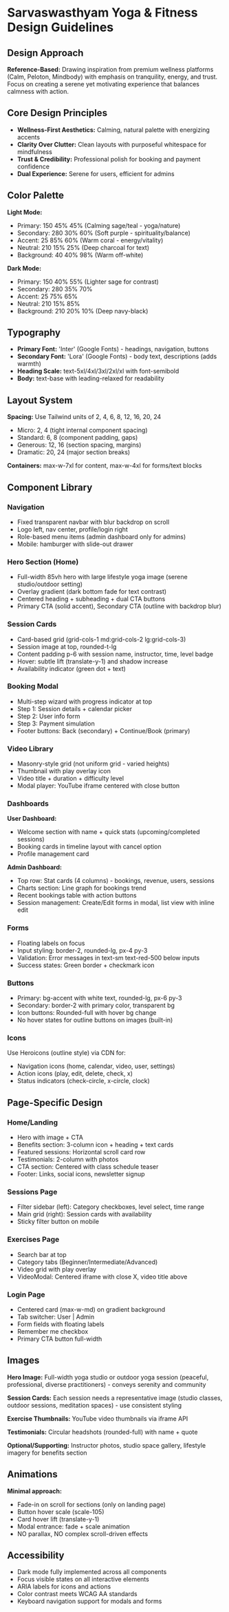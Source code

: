 # Sarvaswasthyam Yoga & Fitness Design Guidelines

## Design Approach
**Reference-Based:** Drawing inspiration from premium wellness platforms (Calm, Peloton, Mindbody) with emphasis on tranquility, energy, and trust. Focus on creating a serene yet motivating experience that balances calmness with action.

## Core Design Principles
- **Wellness-First Aesthetics:** Calming, natural palette with energizing accents
- **Clarity Over Clutter:** Clean layouts with purposeful whitespace for mindfulness
- **Trust & Credibility:** Professional polish for booking and payment confidence
- **Dual Experience:** Serene for users, efficient for admins

## Color Palette

**Light Mode:**
- Primary: 150 45% 45% (Calming sage/teal - yoga/nature)
- Secondary: 280 30% 60% (Soft purple - spirituality/balance)
- Accent: 25 85% 60% (Warm coral - energy/vitality)
- Neutral: 210 15% 25% (Deep charcoal for text)
- Background: 40 40% 98% (Warm off-white)

**Dark Mode:**
- Primary: 150 40% 55% (Lighter sage for contrast)
- Secondary: 280 35% 70%
- Accent: 25 75% 65%
- Neutral: 210 15% 85%
- Background: 210 20% 10% (Deep navy-black)

## Typography
- **Primary Font:** 'Inter' (Google Fonts) - headings, navigation, buttons
- **Secondary Font:** 'Lora' (Google Fonts) - body text, descriptions (adds warmth)
- **Heading Scale:** text-5xl/4xl/3xl/2xl/xl with font-semibold
- **Body:** text-base with leading-relaxed for readability

## Layout System
**Spacing:** Use Tailwind units of 2, 4, 6, 8, 12, 16, 20, 24
- Micro: 2, 4 (tight internal component spacing)
- Standard: 6, 8 (component padding, gaps)
- Generous: 12, 16 (section spacing, margins)
- Dramatic: 20, 24 (major section breaks)

**Containers:** max-w-7xl for content, max-w-4xl for forms/text blocks

## Component Library

### Navigation
- Fixed transparent navbar with blur backdrop on scroll
- Logo left, nav center, profile/login right
- Role-based menu items (admin dashboard only for admins)
- Mobile: hamburger with slide-out drawer

### Hero Section (Home)
- Full-width 85vh hero with large lifestyle yoga image (serene studio/outdoor setting)
- Overlay gradient (dark bottom fade for text contrast)
- Centered heading + subheading + dual CTA buttons
- Primary CTA (solid accent), Secondary CTA (outline with backdrop blur)

### Session Cards
- Card-based grid (grid-cols-1 md:grid-cols-2 lg:grid-cols-3)
- Session image at top, rounded-t-lg
- Content padding p-6 with session name, instructor, time, level badge
- Hover: subtle lift (translate-y-1) and shadow increase
- Availability indicator (green dot + text)

### Booking Modal
- Multi-step wizard with progress indicator at top
- Step 1: Session details + calendar picker
- Step 2: User info form
- Step 3: Payment simulation
- Footer buttons: Back (secondary) + Continue/Book (primary)

### Video Library
- Masonry-style grid (not uniform grid - varied heights)
- Thumbnail with play overlay icon
- Video title + duration + difficulty level
- Modal player: YouTube iframe centered with close button

### Dashboards
**User Dashboard:**
- Welcome section with name + quick stats (upcoming/completed sessions)
- Booking cards in timeline layout with cancel option
- Profile management card

**Admin Dashboard:**
- Top row: Stat cards (4 columns) - bookings, revenue, users, sessions
- Charts section: Line graph for bookings trend
- Recent bookings table with action buttons
- Session management: Create/Edit forms in modal, list view with inline edit

### Forms
- Floating labels on focus
- Input styling: border-2, rounded-lg, px-4 py-3
- Validation: Error messages in text-sm text-red-500 below inputs
- Success states: Green border + checkmark icon

### Buttons
- Primary: bg-accent with white text, rounded-lg, px-6 py-3
- Secondary: border-2 with primary color, transparent bg
- Icon buttons: Rounded-full with hover bg change
- No hover states for outline buttons on images (built-in)

### Icons
Use Heroicons (outline style) via CDN for:
- Navigation icons (home, calendar, video, user, settings)
- Action icons (play, edit, delete, check, x)
- Status indicators (check-circle, x-circle, clock)

## Page-Specific Design

### Home/Landing
- Hero with image + CTA
- Benefits section: 3-column icon + heading + text cards
- Featured sessions: Horizontal scroll card row
- Testimonials: 2-column with photos
- CTA section: Centered with class schedule teaser
- Footer: Links, social icons, newsletter signup

### Sessions Page
- Filter sidebar (left): Category checkboxes, level select, time range
- Main grid (right): Session cards with availability
- Sticky filter button on mobile

### Exercises Page
- Search bar at top
- Category tabs (Beginner/Intermediate/Advanced)
- Video grid with play overlay
- VideoModal: Centered iframe with close X, video title above

### Login Page
- Centered card (max-w-md) on gradient background
- Tab switcher: User | Admin
- Form fields with floating labels
- Remember me checkbox
- Primary CTA button full-width

## Images
**Hero Image:** Full-width yoga studio or outdoor yoga session (peaceful, professional, diverse practitioners) - conveys serenity and community

**Session Cards:** Each session needs a representative image (studio classes, outdoor sessions, meditation spaces) - use consistent styling

**Exercise Thumbnails:** YouTube video thumbnails via iframe API

**Testimonials:** Circular headshots (rounded-full) with name + quote

**Optional/Supporting:** Instructor photos, studio space gallery, lifestyle imagery for benefits section

## Animations
**Minimal approach:**
- Fade-in on scroll for sections (only on landing page)
- Button hover scale (scale-105)
- Card hover lift (translate-y-1)
- Modal entrance: fade + scale animation
- NO parallax, NO complex scroll-driven effects

## Accessibility
- Dark mode fully implemented across all components
- Focus visible states on all interactive elements
- ARIA labels for icons and actions
- Color contrast meets WCAG AA standards
- Keyboard navigation support for modals and forms